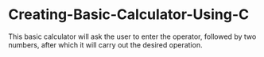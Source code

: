 # Creating-Basic-Calculator-Using-C
This basic calculator will ask the user to enter the operator, followed by two numbers, after which it will carry out the desired operation.
